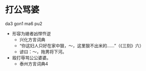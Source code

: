 # 打公骂婆
da3 gon1 ma6 pu2
+ 形容为媳者凶悍忤逆
  * 兴化方言词典
  - “你这妇人只好在家中狠，～，这里狠不出米的……”（《三刻》六）
  - 谚曰：～，拖男将下河。
+ 殴打辱骂公公婆婆。
  * 泰州方言词典4
